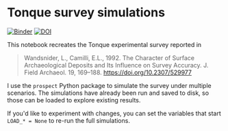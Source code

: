 # Tonque survey simulations

[![Binder](https://mybinder.org/badge_logo.svg)](https://mybinder.org/v2/zenodo/10.5281/zenodo.4495999/?urlpath=lab%2Ftree%2Ftonque.ipynb) 
[![DOI](https://zenodo.org/badge/334802388.svg)](https://zenodo.org/badge/latestdoi/334802388)

This notebook recreates the Tonque experimental survey reported in 

>Wandsnider, L., Camilli, E.L., 1992. The Character of Surface Archaeological Deposits and Its Influence on Survey Accuracy. J. Field Archaeol. 19, 169–188. https://doi.org/10.2307/529977 

I use the `prospect` Python package to simulate the survey under multiple scenarios. The simulations have already been run and saved to disk, so those can be loaded to explore existing results. 

If you'd like to experiment with changes, you can set the variables that start `LOAD_* = None` to re-run the full simulations.
